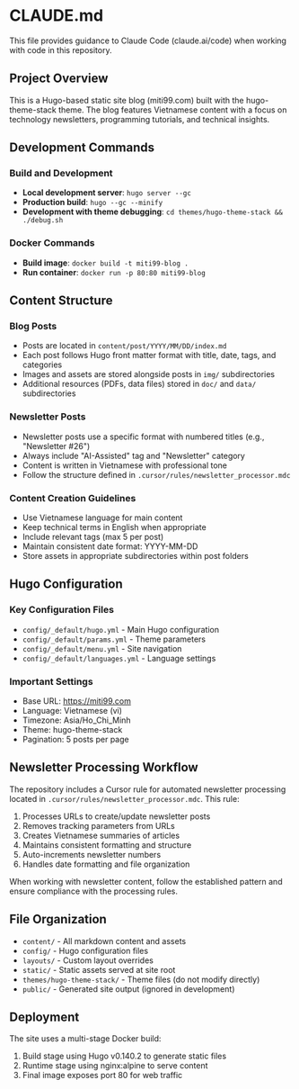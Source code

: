 # CLAUDE.md

This file provides guidance to Claude Code (claude.ai/code) when working with code in this repository.

## Project Overview

This is a Hugo-based static site blog (miti99.com) built with the hugo-theme-stack theme. The blog features Vietnamese content with a focus on technology newsletters, programming tutorials, and technical insights.

## Development Commands

### Build and Development
- **Local development server**: `hugo server --gc`
- **Production build**: `hugo --gc --minify`
- **Development with theme debugging**: `cd themes/hugo-theme-stack && ./debug.sh`

### Docker Commands
- **Build image**: `docker build -t miti99-blog .`
- **Run container**: `docker run -p 80:80 miti99-blog`

## Content Structure

### Blog Posts
- Posts are located in `content/post/YYYY/MM/DD/index.md`
- Each post follows Hugo front matter format with title, date, tags, and categories
- Images and assets are stored alongside posts in `img/` subdirectories
- Additional resources (PDFs, data files) stored in `doc/` and `data/` subdirectories

### Newsletter Posts
- Newsletter posts use a specific format with numbered titles (e.g., "Newsletter #26")
- Always include "AI-Assisted" tag and "Newsletter" category
- Content is written in Vietnamese with professional tone
- Follow the structure defined in `.cursor/rules/newsletter_processor.mdc`

### Content Creation Guidelines
- Use Vietnamese language for main content
- Keep technical terms in English when appropriate
- Include relevant tags (max 5 per post)
- Maintain consistent date format: YYYY-MM-DD
- Store assets in appropriate subdirectories within post folders

## Hugo Configuration

### Key Configuration Files
- `config/_default/hugo.yml` - Main Hugo configuration
- `config/_default/params.yml` - Theme parameters
- `config/_default/menu.yml` - Site navigation
- `config/_default/languages.yml` - Language settings

### Important Settings
- Base URL: https://miti99.com
- Language: Vietnamese (vi)
- Timezone: Asia/Ho_Chi_Minh
- Theme: hugo-theme-stack
- Pagination: 5 posts per page

## Newsletter Processing Workflow

The repository includes a Cursor rule for automated newsletter processing located in `.cursor/rules/newsletter_processor.mdc`. This rule:

1. Processes URLs to create/update newsletter posts
2. Removes tracking parameters from URLs
3. Creates Vietnamese summaries of articles
4. Maintains consistent formatting and structure
5. Auto-increments newsletter numbers
6. Handles date formatting and file organization

When working with newsletter content, follow the established pattern and ensure compliance with the processing rules.

## File Organization

- `content/` - All markdown content and assets
- `config/` - Hugo configuration files
- `layouts/` - Custom layout overrides
- `static/` - Static assets served at site root
- `themes/hugo-theme-stack/` - Theme files (do not modify directly)
- `public/` - Generated site output (ignored in development)

## Deployment

The site uses a multi-stage Docker build:
1. Build stage using Hugo v0.140.2 to generate static files
2. Runtime stage using nginx:alpine to serve content
3. Final image exposes port 80 for web traffic